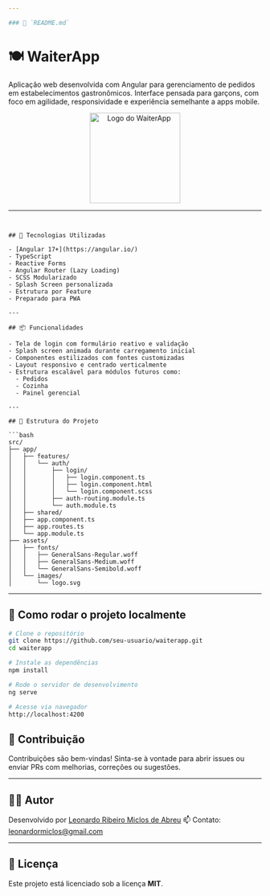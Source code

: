 ```yaml
---

### 📄 `README.md`

````
# 🍽️ WaiterApp

Aplicação web desenvolvida com Angular para gerenciamento de pedidos em estabelecimentos gastronômicos. Interface pensada para garçons, com foco em agilidade, responsividade e experiência semelhante a apps mobile.

<p align="center">
  <img src="src/assets/images/logo.svg" alt="Logo do WaiterApp" width="180" />
</p>

---
```


## 🚀 Tecnologias Utilizadas

- [Angular 17+](https://angular.io/)
- TypeScript
- Reactive Forms
- Angular Router (Lazy Loading)
- SCSS Modularizado
- Splash Screen personalizada
- Estrutura por Feature
- Preparado para PWA

---

## 📦 Funcionalidades

- Tela de login com formulário reativo e validação
- Splash screen animada durante carregamento inicial
- Componentes estilizados com fontes customizadas
- Layout responsivo e centrado verticalmente
- Estrutura escalável para módulos futuros como:
  - Pedidos
  - Cozinha
  - Painel gerencial

---

## 📁 Estrutura do Projeto

```bash
src/
├── app/
│   ├── features/
│   │   └── auth/
│   │       ├── login/
│   │       │   ├── login.component.ts
│   │       │   ├── login.component.html
│   │       │   └── login.component.scss
│   │       ├── auth-routing.module.ts
│   │       └── auth.module.ts
│   ├── shared/
│   ├── app.component.ts
│   ├── app.routes.ts
│   └── app.module.ts
├── assets/
│   ├── fonts/
│   │   ├── GeneralSans-Regular.woff
│   │   ├── GeneralSans-Medium.woff
│   │   └── GeneralSans-Semibold.woff
│   └── images/
│       └── logo.svg
````

---

## 🧪 Como rodar o projeto localmente

```bash
# Clone o repositório
git clone https://github.com/seu-usuario/waiterapp.git
cd waiterapp

# Instale as dependências
npm install

# Rode o servidor de desenvolvimento
ng serve

# Acesse via navegador
http://localhost:4200
```


## 🤝 Contribuição

Contribuições são bem-vindas!
Sinta-se à vontade para abrir issues ou enviar PRs com melhorias, correções ou sugestões.

---

## 🧑‍💻 Autor

Desenvolvido por [Leonardo Ribeiro Miclos de Abreu](https://www.linkedin.com/in/leonardomiclos/)
📫 Contato: [leonardormiclos@gmail.com](mailto:leonardormiclos@gmail.com)

---

## 📃 Licença

Este projeto está licenciado sob a licença **MIT**.

```

